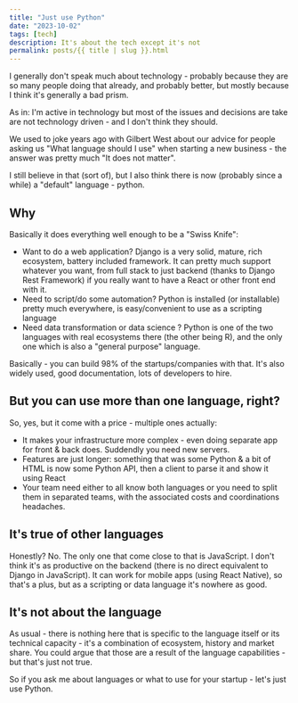 ```yaml
---
title: "Just use Python"
date: "2023-10-02"
tags: [tech]
description: It's about the tech except it's not
permalink: posts/{{ title | slug }}.html
---
```


I generally don't speak much about technology - probably because they are so many people doing that already, and probably better, but mostly because I think it's generally a bad prism.

As in: I'm active in technology but most of the issues and decisions are take are not technology driven - and I don't think they should.

We used to joke years ago with Gilbert West about our advice for people asking us "What language should I use" when starting a new business - the answer was pretty much "It does not matter".

I still believe in that (sort of), but I also think there is now (probably since a while) a "default" language - python.

## Why

Basically it does everything well enough to be a "Swiss Knife":

- Want to do a web application? Django is a very solid, mature, rich ecosystem, battery included framework. It can pretty much support whatever you want, from full stack to just backend (thanks to Django Rest Framework) if you really want to have a React or other front end with it.
- Need to script/do some automation? Python is installed (or installable) pretty much everywhere, is easy/convenient to use as a scripting language
- Need data transformation or data science ? Python is one of the two languages with real ecosystems there (the other being R), and the only one which is also a "general purpose" language.

Basically - you can build 98% of the startups/companies with that. It's also widely used, good documentation, lots of developers to hire.

## But you can use more than one language, right?

So, yes, but it come with a price - multiple ones actually:

- It makes your infrastructure more complex - even doing separate app for front & back does. Suddendly you need new servers.
- Features are just longer: something that was some Python & a bit of HTML is now some Python API, then a client to parse it and show it using React
- Your team need either to all know both languages or you need to split them in separated teams, with the associated costs and coordinations headaches.

## It's true of other languages

Honestly? No. The only one that come close to that is JavaScript. I don't think it's as productive on the backend (there is no direct equivalent to Django in JavaScript). It can work for mobile apps (using React Native), so that's a plus, but as a scripting or data language it's nowhere as good.

## It's not about the language

As usual - there is nothing here that is specific to the language itself or its technical capacity - it's a combination of ecosystem, history and market share. You could argue that those are a result of the language capabilities - but that's just not true.

So if you ask me about languages or what to use for your startup - let's just use Python.
